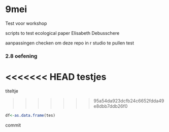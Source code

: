 # 9mei
Test voor workshop

scripts to test ecological paper
Elisabeth Debusschere 

aanpassingen checken om deze repo in r studio te pullen
test


### 2.8 oefening

<<<<<<< HEAD
testjes
=======
titeltje
>>>>>>> 95a54da923dcfb24c6652fdda49e8dbb7ddb26f0
```r 
df<-as.data.frame(tes)

```

commit
